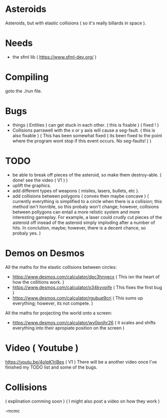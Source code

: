 # Asteroids
Asteroids, but with elastic collisions ( so it's really billards in space ).

# Needs
 - the sfml lib ( https://www.sfml-dev.org/ )

# Compiling
goto the ./run file.

# Bugs
  - things ( Entities ) can get stuck in each other. ( this is fixable ) ( fixed ! )
  - Collisions parrawell with the x or y axis will cause a seg-fault. ( this is also fixable ) ( This has been somewhat fixed ( its been fixed to the point where the program wont stop if this event occurs. No seg-faults! ) )

# TODO
  - be able to break off pieces of the asteroid, so make them destroy-able. ( done! see the video ( V1 ) )
  - uplift the graphics.
  - add different types of weapons ( misiles, lasers, bullets, etc ).
  - add collisions between polygons ( convex then maybe concave ) ( currently everything is simplified to a circle when there is a collision; this method isn't horrible, so this probaly won't change; however, collisions between pollygons can entail a more relistic system and more interesting gameplay. For example, a laser could crudly cut pieces of the asteroid off insead of the asteroid simply imploding after a number of hits. In conclution, maybe; however, there is a decent chance, so probaly yes. )
   
# Demos on Desmos

All the maths for the elastic collisions between circles:
  - https://www.desmos.com/calculator/dpc3hnnecx ( This isn the heart of how the collitions work. )
  - https://www.desmos.com/calculator/o34kvvpife ( This fixes the first bug )
  - https://www.desmos.com/calculator/rgubue9cri ( This sums up everything; however, its not compete. )


All the maths for projecting the world onto a screen:
  - https://www.desmos.com/calculator/wv0pnjhr26 ( it scales and shifts everything into their apropiate position on the screen )
 
# Video ( Youtube )
https://youtu.be/4oIpK1rjBes ( V1 )
There will be a another video once I've finished my TODO list and some of the bugs.
 
# Collisions
( explination comming soon ) ( I might also post a video on how they work )
 
 
 -mcmc
